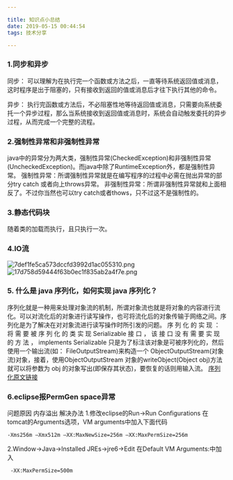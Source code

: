 ```yaml
---

title: 知识点小总结
date: 2019-05-15 00:44:54
tags: 技术分享 

---
```

### 1.同步和异步
同步：
可以理解为在执行完一个函数或方法之后，一直等待系统返回值或消息，这时程序是出于阻塞的，只有接收到返回的值或消息后才往下执行其他的命令。

异步：
执行完函数或方法后，不必阻塞性地等待返回值或消息，只需要向系统委托一个异步过程，那么当系统接收到返回值或消息时，系统会自动触发委托的异步过程，从而完成一个完整的流程。
### 2.强制性异常和非强制性异常

java中的异常分为两大类，强制性异常(CheckedException)和非强制性异常(UncheckedException)。而java中除了RuntimeException外，都是强制性异常。
强制性异常：所谓强制性异常就是在编写程序的过程中必需在抛出异常的部分try catch  或者向上throws异常。 
非强制性异常：所谓非强制性异常就和上面相反了。不过你当然也可以try catch或者thows，只不过这不是强制性的。
### 3.静态代码块
随着类的加载而执行，且只执行一次。

### 4.IO流
![7def1fe5ca573dccfd3992d1ac055310.png](en-resource://database/692:1)
![17d758d59444f63b0ec1f835ab2a4f7e.png](en-resource://database/694:1)

### 5. 什么是 java 序列化，如何实现 java 序列化？
 序列化就是一种用来处理对象流的机制，所谓对象流也就是将对象的内容进行流化。可以对流化后的对象进行读写操作，也可将流化后的对象传输于网络之间。序列化是为了解决在对对象流进行读写操作时所引发的问题。
序 列 化 的 实 现 ： 将 需 要 被 序 列 化 的 类 实 现 Serializable 接 口 ， 该 接 口 没 有 需 要 实 现 的 方 法 ，
implements Serializable 只是为了标注该对象是可被序列化的，然后使用一个输出流(如： FileOutputStream)来构造一个 ObjectOutputStream(对象流)对象，接着，使用ObjectOutputStream 对象的writeObject(Object obj)方法就可以将参数为 obj 的对象写出(即保存其状态)，要恢复的话则用输入流。
[序列化原文链接](https://www.cnblogs.com/yangchunze/p/6728086.html)

### 6.eclipse报PermGen space异常
问题原因
内存溢出
解决办法
1.修改eclipse的Run->Run Configurations
在tomcat的Arguments选项，VM arguments中加入下面代码
```shell
-Xms256m –Xmx512m –XX:MaxNewSize=256m –XX:MaxPermSize=256m
```
2.Window->Java->Installed JREs->jre6->Edit
在Default VM Arguments:中加入
```shell
 -XX:MaxPermSize=500m 
```